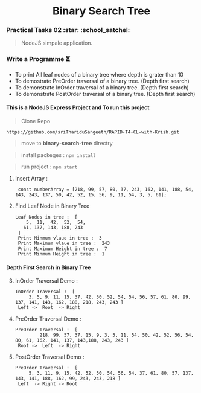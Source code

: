 <h1 align="center">Binary Search Tree</h1>
<h3>Practical Tasks 02 :star: :school_satchel: </h3> 

> NodeJS simpale application.

### Write a Programme :hourglass_flowing_sand:

- To print All leaf nodes of a binary tree where depth is grater than 10
- To demostrate PreOrder traversal of a binary tree. (Depth first search)
- To demonstrate InOrder traversal of a binary tree. (Depth first search)
- To demonstrate PostOrder traversal of a binary tree. (Depth first search)

#### This is a NodeJS Express Project and To run this project

> Clone Repo 
````
https://github.com/sriThariduSangeeth/RAPID-T4-CL-with-Krish.git
````
> move to **binary-search-tree** directry

> install packeges :
	````
	npm install
	````
	
> run project :
	````
	npm start
	````
1. Insert Array : 
   ````
   	const numberArray = [218, 99, 57, 80, 37, 243, 162, 141, 188, 54, 143, 243, 137, 50, 42, 52, 15, 56, 9, 11, 54, 3, 5, 61];
   ````
2. Find Leaf Node in Binary Tree
   
   ````
   Leaf Nodes in tree :  [
	   5,  11,  42,  52,  54,
	  61, 137, 143, 188, 243
	]
	Print Minmum vlaue in tree :  3
	Print Maximum vlaue in tree :  243
	Print Maximum Height in tree :  7
	Print Minmum Height in tree :  1
   ````

#### Depth First Search in Binary Tree

3. InOrder Traversal Demo : 
   ````
   InOrder Traversal :  [
    	3, 5, 9, 11, 15, 37, 42, 50, 52, 54, 54, 56, 57, 61, 80, 99, 137, 141, 143, 162, 188, 218, 243, 243 ]
	Left ->  Root  -> Right
   ````
4. PreOrder Traversal Demo :
   ````
   PreOrder Traversal :  [
            218, 99, 57, 37, 15, 9, 3, 5, 11, 54, 50, 42, 52, 56, 54, 80, 61, 162, 141, 137, 143,188, 243, 243 ]
	Root ->  Left  -> Right
   ````
5. PostOrder Traversal Demo :
   ````
   PreOrder Traversal :  [
    	5, 3, 11, 9, 15, 42, 52, 50, 54, 56, 54, 37, 61, 80, 57, 137, 143, 141, 188, 162, 99, 243, 243, 218 ]
	Left  -> Right -> Root
   ````
